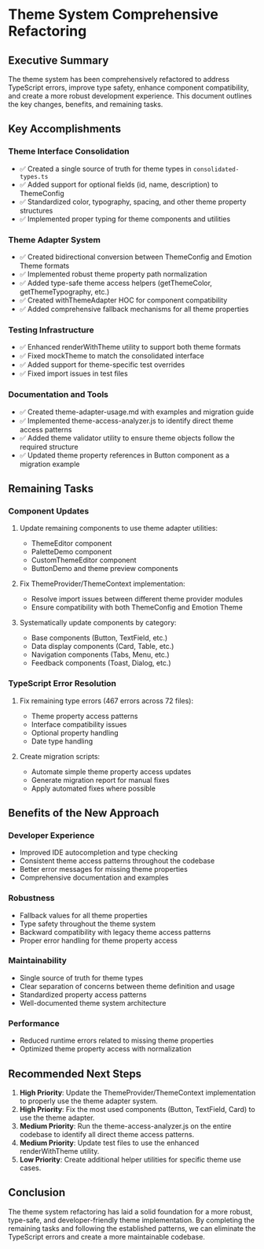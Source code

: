 # Theme System Comprehensive Refactoring

## Executive Summary

The theme system has been comprehensively refactored to address TypeScript errors, improve type safety, enhance component compatibility, and create a more robust development experience. This document outlines the key changes, benefits, and remaining tasks.

## Key Accomplishments

### Theme Interface Consolidation
- ✅ Created a single source of truth for theme types in `consolidated-types.ts`
- ✅ Added support for optional fields (id, name, description) to ThemeConfig
- ✅ Standardized color, typography, spacing, and other theme property structures
- ✅ Implemented proper typing for theme components and utilities

### Theme Adapter System
- ✅ Created bidirectional conversion between ThemeConfig and Emotion Theme formats
- ✅ Implemented robust theme property path normalization
- ✅ Added type-safe theme access helpers (getThemeColor, getThemeTypography, etc.)
- ✅ Created withThemeAdapter HOC for component compatibility
- ✅ Added comprehensive fallback mechanisms for all theme properties

### Testing Infrastructure
- ✅ Enhanced renderWithTheme utility to support both theme formats
- ✅ Fixed mockTheme to match the consolidated interface
- ✅ Added support for theme-specific test overrides
- ✅ Fixed import issues in test files

### Documentation and Tools
- ✅ Created theme-adapter-usage.md with examples and migration guide
- ✅ Implemented theme-access-analyzer.js to identify direct theme access patterns
- ✅ Added theme validator utility to ensure theme objects follow the required structure
- ✅ Updated theme property references in Button component as a migration example

## Remaining Tasks

### Component Updates
1. Update remaining components to use theme adapter utilities:
   - ThemeEditor component
   - PaletteDemo component
   - CustomThemeEditor component
   - ButtonDemo and theme preview components

2. Fix ThemeProvider/ThemeContext implementation:
   - Resolve import issues between different theme provider modules
   - Ensure compatibility with both ThemeConfig and Emotion Theme

3. Systematically update components by category:
   - Base components (Button, TextField, etc.)
   - Data display components (Card, Table, etc.)
   - Navigation components (Tabs, Menu, etc.)
   - Feedback components (Toast, Dialog, etc.)

### TypeScript Error Resolution
1. Fix remaining type errors (467 errors across 72 files):
   - Theme property access patterns
   - Interface compatibility issues
   - Optional property handling
   - Date type handling

2. Create migration scripts:
   - Automate simple theme property access updates
   - Generate migration report for manual fixes
   - Apply automated fixes where possible

## Benefits of the New Approach

### Developer Experience
- Improved IDE autocompletion and type checking
- Consistent theme access patterns throughout the codebase
- Better error messages for missing theme properties
- Comprehensive documentation and examples

### Robustness
- Fallback values for all theme properties
- Type safety throughout the theme system
- Backward compatibility with legacy theme access patterns
- Proper error handling for theme property access

### Maintainability
- Single source of truth for theme types
- Clear separation of concerns between theme definition and usage
- Standardized property access patterns
- Well-documented theme system architecture

### Performance
- Reduced runtime errors related to missing theme properties
- Optimized theme property access with normalization

## Recommended Next Steps

1. **High Priority**: Update the ThemeProvider/ThemeContext implementation to properly use the theme adapter system.
2. **High Priority**: Fix the most used components (Button, TextField, Card) to use the theme adapter.
3. **Medium Priority**: Run the theme-access-analyzer.js on the entire codebase to identify all direct theme access patterns.
4. **Medium Priority**: Update test files to use the enhanced renderWithTheme utility.
5. **Low Priority**: Create additional helper utilities for specific theme use cases.

## Conclusion

The theme system refactoring has laid a solid foundation for a more robust, type-safe, and developer-friendly theme implementation. By completing the remaining tasks and following the established patterns, we can eliminate the TypeScript errors and create a more maintainable codebase. 